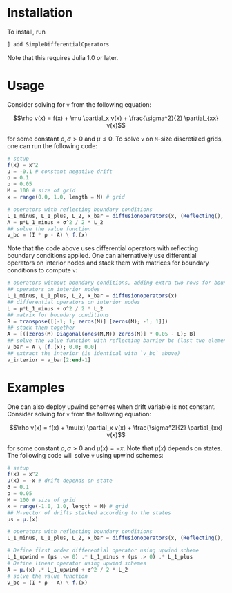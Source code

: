 ﻿Installation
==============

To install, run
```julia
] add SimpleDifferentialOperators
```

Note that this requires Julia 1.0 or later.

Usage
==========
Consider solving for `v` from the following equation:
```math
\rho v(x) = f(x) + \mu \partial_x v(x) + \frac{\sigma^2}{2} \partial_{xx} v(x)
```

for some constant $\rho, \sigma > 0$ and $\mu \leq 0$. To solve `v` on `M`-size discretized grids, one can run the following code:
```julia
# setup 
f(x) = x^2 
μ = -0.1 # constant negative drift
σ = 0.1
ρ = 0.05
M = 100 # size of grid
x = range(0.0, 1.0, length = M) # grid

# operators with reflecting boundary conditions
L_1_minus, L_1_plus, L_2, x_bar = diffusionoperators(x, (Reflecting(), Reflecting()))
A = μ*L_1_minus + σ^2 / 2 * L_2 
## solve the value function
v_bc = (I * ρ - A) \ f.(x) 
```

Note that the code above uses differential operators with reflecting boundary conditions applied. 
One can alternatively use differential operators on interior nodes and stack them with matrices for boundary conditions to compute `v`:
```julia
# operators without boundary conditions, adding extra two rows for boundary conditions
## operators on interior nodes
L_1_minus, L_1_plus, L_2, x_bar = diffusionoperators(x) 
## differential operators on interior nodes
L = μ*L_1_minus + σ^2 / 2 * L_2 
## matrix for boundary conditions
B = transpose([[-1; 1; zeros(M)] [zeros(M); -1; 1]]) 
## stack them together
A = [([zeros(M) Diagonal(ones(M,M)) zeros(M)] * 0.05 - L); B] 
## solve the value function with reflecting barrier bc (last two elements)
v_bar = A \ [f.(x); 0.0; 0.0] 
## extract the interior (is identical with `v_bc` above)
v_interior = v_bar[2:end-1] 
```

Examples
==========
One can also deploy upwind schemes when drift variable is not constant. Consider solving for `v` from the following equation:
```math
\rho v(x) = f(x) + \mu(x) \partial_x v(x) + \frac{\sigma^2}{2} \partial_{xx} v(x)
```

for some constant $\rho, \sigma > 0$ and $\mu(x) = -x$. Note that $\mu(x)$ depends on states. The following code will solve `v` using upwind schemes:
```julia
# setup 
f(x) = x^2 
μ(x) = -x # drift depends on state
σ = 0.1
ρ = 0.05
M = 100 # size of grid
x = range(-1.0, 1.0, length = M) # grid
## M-vector of drifts stacked according to the states
μs = μ.(x)

# operators with reflecting boundary conditions
L_1_minus, L_1_plus, L_2, x_bar = diffusionoperators(x, (Reflecting(), Reflecting()))

# Define first order differential operator using upwind scheme
L_1_upwind = (μs .<= 0) .* L_1_minus + (μs .> 0) .* L_1_plus
# Define linear operator using upwind schemes
A = μ.(x) .* L_1_upwind + σ^2 / 2 * L_2 
# solve the value function
v_bc = (I * ρ - A) \ f.(x) 
```